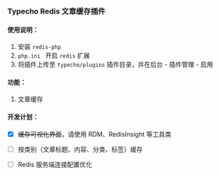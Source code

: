 ### Typecho Redis 文章缓存插件

#### 使用说明：

1. 安装 `redis-php`
2. `php.ini ` 开启 `redis` 扩展
3. 将插件上传至 `typecho/plugins` 插件目录，并在后台 - 插件管理 - 启用



#### 功能：

1. 文章缓存



#### 开发计划：

- [x] ~~缓存可视化界面~~，请使用 RDM、RedisInsight 等工具类

- [ ] 按类别（文章标题、内容、分类、标签）缓存
- [ ] Redis 服务端连接配置优化